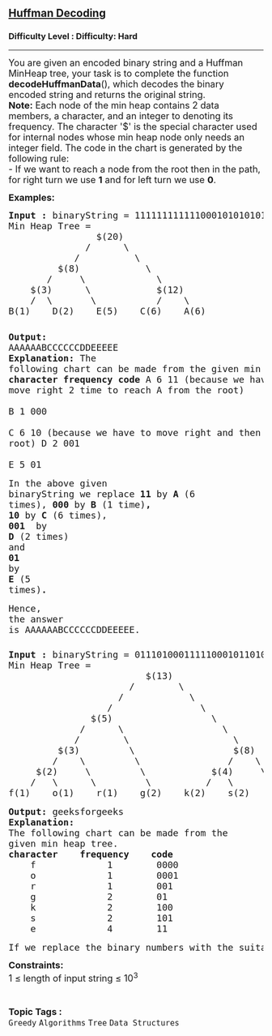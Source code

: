 <h2><a href="https://www.geeksforgeeks.org/problems/huffman-decoding/0">Huffman Decoding</a></h2><h3>Difficulty Level : Difficulty: Hard</h3><hr><div class="problems_problem_content__Xm_eO"><p><span style="font-size: 18px;">You are given an encoded binary string and a Huffman MinHeap tree, your task is to complete the function <strong>decodeHuffmanData</strong>(), which decodes the binary encoded string and returns the original string.&nbsp;<br></span><span style="font-size: 18px;"><strong>Note:</strong> Each node of the min heap contains 2 data members, a character, and an integer to denoting its frequency. The character '$' is the special character used for internal nodes whose min heap node only needs an integer field. The code in the chart is generated by the following rule:<br>- If we want to reach a node from the root then in the path, for right turn we use <strong>1</strong> and for left turn we use <strong>0</strong>.</span></p>
<p><span style="font-size: 18px;"><strong>Examples:</strong></span></p>
<pre><span style="font-size: 18px;"><strong>Input : </strong>binaryString = 1111111111110001010101010100010010101010101
Min Heap Tree =  
                $(20)
              /      \
            /          \
         $(8)            \
       /     \             \
    $(3)      \            $(12)
    /  \       \           /    \
B(1)    D(2)    E(5)    C(6)    A(6)</span>

<span style="font-size: 18px;"><strong>Output:</strong> AAAAAABCCCCCCDDEEEEE</span>
<span style="font-size: 18px;"><strong>Explanation:</strong>
The following chart can be made from the 
given min heap tree.
<strong>character    frequency    code</strong>
    A             6        11     (because we have to move right 2 time to reach A from the root)          
    B             1        000    
    C             6        10     (because we have to move right and then left to reach C from the root)
    D             2        001    
    E             5        01</span><br><br><span style="font-size: 18px;">In the above given binaryString we replace <strong>11</strong> by <strong>A</strong> (6 times), <strong>000</strong> by <strong>B </strong>(1 time)<strong>, </strong><strong>10&nbsp;</strong>by <strong>C</strong> (6 times), <strong>001 </strong>&nbsp;by <strong>D&nbsp;</strong></span><span style="font-size: 18px;">(2 times) </span><span style="font-size: 18px;">and</span><strong style="font-size: 18px;"> 01 </strong><span style="font-size: 18px;">by</span><strong style="font-size: 18px;"> E </strong><span style="font-size: 18px;">(5 times)</span><strong style="font-size: 18px;">.</strong><br><br><span style="font-size: 18px;">Hence, the answer is&nbsp;</span><span style="font-size: 18px;">AAAAAABCCCCCCDDEEEEE.</span></pre>
<pre><span style="font-size: 18px;"><strong>Input : </strong>binaryString = 01110100011111000101101011101000111
Min Heap Tree =  
                         $(13)
                      /        \
                    /            \
                  /                \
               $(5)                  \
             /      \                  \
            /        \                   \
         $(3)         \                  $(8)
        /    \         \                /    \
     $(2)     \         \            $(4)     \
    /   \      \         \          /   \      \
f(1)    o(1)    r(1)    g(2)    k(2)    s(2)    e(4)</span>

<span style="font-size: 18px;"><strong>Output:</strong> geeksforgeeks</span>
<span style="font-size: 18px;"><strong>Explanation:</strong>
The following chart can be made from the 
given min heap tree.
<strong>character    frequency    code</strong>
    f             1        0000                 
    o             1        0001
    r             1        001
    g             2        01    
    k             2        100
    s             2        101
    e             4        11</span><br><br><span style="font-size: 18px;">If we replace the binary numbers with the suitable characters, then we get&nbsp;</span><span style="font-size: 18px;">geeksforgeeks as the output.</span></pre>
<p><span style="font-size: 18px;"><strong>Constraints:</strong><br>1 ≤ length of input string ≤ 10<sup>3</sup></span></p></div><br><p><span style=font-size:18px><strong>Topic Tags : </strong><br><code>Greedy</code>&nbsp;<code>Algorithms</code>&nbsp;<code>Tree</code>&nbsp;<code>Data Structures</code>&nbsp;